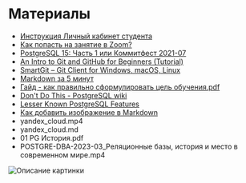 # Материалы

- [Инструкция Личный кабинет студента](https://docs.google.com/presentation/d/17fs6RI_Aqc58eMbmvK6Ww-DYXL-U2O4lbG6LaHvkmjc/edit?usp=sharing)
- [Как попасть на занятие в Zoom?](https://docs.google.com/presentation/d/1I43BcOz4BgNZcovmA3ypz7jB_583nb8ADXb5PmA2ELg/edit?usp=sharing)
- [PostgreSQL 15: Часть 1 или Коммитфест 2021-07](https://habr.com/ru/company/postgrespro/blog/572782/)
- [An Intro to Git and GitHub for Beginners (Tutorial)](https://product.hubspot.com/blog/git-and-github-tutorial-for-beginners)
- [SmartGit – Git Client for Windows, macOS, Linux](https://www.syntevo.com/smartgit/)
- [Markdown за 5 минут](https://htmlacademy.ru/blog/articles/markdown)
- [Гайд - как правильно сформулировать цель обучения.pdf](https://cdn.otus.ru/media/private/1e/c4/Гайд___как_правильно_сформулировать_цель_обучения-301039-1ec468.pdf?hash=aB9F-N3P7SXn3juFm-_TBg&expires=1680744099)
- [Don't Do This - PostgreSQL wiki](https://wiki.postgresql.org/wiki/Don't_Do_This)
- [Lesser Known PostgreSQL Features](https://hakibenita.com/postgresql-unknown-features?ref=refind)
- [Как добавить изображение в Markdown](https://denshub.com/ru/hugo-post-insert-image/)
- yandex_cloud.mp4
- yandex_cloud.md
- 01 PG История.pdf
- POSTGRE-DBA-2023-03_Реляционные базы, история и место в современном мире.mp4

<image src="/2_Postgre_SQL_Intro/01_DBMS_History.jpg" alt="Описание картинки">